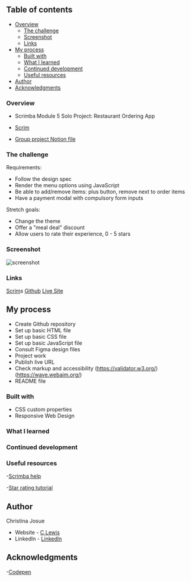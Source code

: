 
 ## Table of contents

- [Overview](#overview)
  - [The challenge](#the-challenge)
  - [Screenshot](#screenshot)
  - [Links](#links)
- [My process](#my-process)
  - [Built with](#built-with)
  - [What I learned](#what-i-learned)
  - [Continued development](#continued-development)
  - [Useful resources](#useful-resources)
- [Author](#author)
- [Acknowledgments](#acknowledgments)


### Overview

- Scrimba Module 5 Solo Project: Restaurant Ordering App
- [Scrim](https://scrimba.com/learn/frontend/solo-project-restaurant-ordering-app-co72e499baf5f48346e5975cf)

- [Group project Notion file](https://different-marmoset-f7b.notion.site/Restaurant-Ordering-App-c578309957b74836abe0eb0b61eb742c)


### The challenge

Requirements:
- Follow the design spec
- Render the menu options using JavaScript
- Be able to add/remove items: plus button, remove next to order items
- Have a payment modal with compulsory form inputs

Stretch goals:
- Change the theme
- Offer a "meal deal" discount
- Allow users to rate their experience, 0 - 5 stars


 ### Screenshot

![screenshot](#)

### Links

[Scrim](#)s
[Github](#)
[Live Site](#)

## My process

- Create Github repository
- Set up basic HTML file 
- Set up basic CSS file
- Set up basic JavaScript file
- Consult Figma design files
- Project work
- Publish live URL
- Check markup and accessibility
(https://validator.w3.org/)
(https://wave.webaim.org/)
- README file

### Built with

- CSS custom properties
- Responsive Web Design

### What I learned


### Continued development



### Useful resources

-[Scrimba help](https://projects.scrimba.com/restaurant-menu)

-[Star rating tutorial](https://dev.to/leonardoschmittk/how-to-make-a-star-rating-with-js-36d3)


## Author

Christina
Josue

- Website - [C Lewis](https://www.clewisdev.com)
- LinkedIn - [LinkedIn](https://www.linkedin.com/in/clewisdev/)


## Acknowledgments

-[Codepen](https://codepen.io/neilpomerleau)





